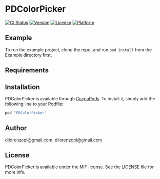 # PDColorPicker

[![CI Status](http://img.shields.io/travis/dilorenzopl@gmail.com/PDColorPicker.svg?style=flat)](https://travis-ci.org/dilorenzopl@gmail.com/PDColorPicker)
[![Version](https://img.shields.io/cocoapods/v/PDColorPicker.svg?style=flat)](http://cocoapods.org/pods/PDColorPicker)
[![License](https://img.shields.io/cocoapods/l/PDColorPicker.svg?style=flat)](http://cocoapods.org/pods/PDColorPicker)
[![Platform](https://img.shields.io/cocoapods/p/PDColorPicker.svg?style=flat)](http://cocoapods.org/pods/PDColorPicker)

## Example

To run the example project, clone the repo, and run `pod install` from the Example directory first.

## Requirements

## Installation

PDColorPicker is available through [CocoaPods](http://cocoapods.org). To install
it, simply add the following line to your Podfile:

```ruby
pod "PDColorPicker"
```

## Author

dilorenzopl@gmail.com, dilorenzopl@gmail.com

## License

PDColorPicker is available under the MIT license. See the LICENSE file for more info.
